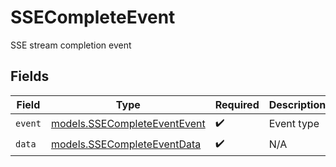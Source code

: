 # SSECompleteEvent

SSE stream completion event


## Fields

| Field                                                              | Type                                                               | Required                                                           | Description                                                        |
| ------------------------------------------------------------------ | ------------------------------------------------------------------ | ------------------------------------------------------------------ | ------------------------------------------------------------------ |
| `event`                                                            | [models.SSECompleteEventEvent](../models/ssecompleteeventevent.md) | :heavy_check_mark:                                                 | Event type                                                         |
| `data`                                                             | [models.SSECompleteEventData](../models/ssecompleteeventdata.md)   | :heavy_check_mark:                                                 | N/A                                                                |